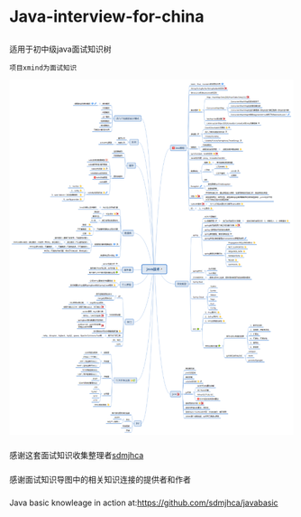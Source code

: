 # Java-interview-for-china


##
适用于初中级java面试知识树


`项目xmind为面试知识`

![](https://github.com/PatientLiu/Java-interview-for-china/blob/master/java%E6%8A%80%E6%9C%AF.png?raw=true)



###
感谢这套面试知识收集整理者[sdmjhca](https://github.com/sdmjhca)   

###
感谢面试知识导图中的相关知识连接的提供者和作者

###
Java basic knowleage in action at:https://github.com/sdmjhca/javabasic

